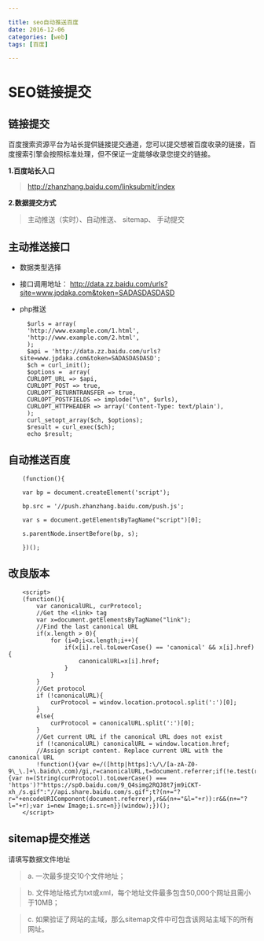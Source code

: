```yaml
---

title: seo自动推送百度
date: 2016-12-06
categories: [web]
tags: [百度]

---
```




# SEO链接提交


## 链接提交 ##

百度搜索资源平台为站长提供链接提交通道，您可以提交想被百度收录的链接，百度搜索引擎会按照标准处理，但不保证一定能够收录您提交的链接。

**1.百度站长入口** 

> http://zhanzhang.baidu.com/linksubmit/index  

**2.数据提交方式**

> 主动推送（实时）、自动推送、 sitemap、 手动提交

## 主动推送接口 ##

- 数据类型选择


- 接口调用地址： http://data.zz.baidu.com/urls?site=www.jpdaka.com&token=SADASDASDASD 

- php推送

		$urls = array(
		'http://www.example.com/1.html',
		'http://www.example.com/2.html',
		);
		$api = 'http://data.zz.baidu.com/urls?site=www.jpdaka.com&token=SADASDASDASD';
		$ch = curl_init();
		$options =  array(
		CURLOPT_URL => $api,
		CURLOPT_POST => true,
		CURLOPT_RETURNTRANSFER => true,
		CURLOPT_POSTFIELDS => implode("\n", $urls),
		CURLOPT_HTTPHEADER => array('Content-Type: text/plain'),
		);
		curl_setopt_array($ch, $options);
		$result = curl_exec($ch);
		echo $result;
   



## 自动推送百度 ##
```
	(function(){
	
	var bp = document.createElement('script');
	
	bp.src = '//push.zhanzhang.baidu.com/push.js';
	
	var s = document.getElementsByTagName("script")[0];
	
	s.parentNode.insertBefore(bp, s);
	
	})();
```
## 改良版本 ##
```
	<script>
	(function(){
		var canonicalURL, curProtocol;
		//Get the <link> tag
		var x=document.getElementsByTagName("link");
		//Find the last canonical URL
		if(x.length > 0){
			for (i=0;i<x.length;i++){
				if(x[i].rel.toLowerCase() == 'canonical' && x[i].href){
					canonicalURL=x[i].href;
				}
			}
		}
		//Get protocol
	    if (!canonicalURL){
	    	curProtocol = window.location.protocol.split(':')[0];
	    }
	    else{
	    	curProtocol = canonicalURL.split(':')[0];
	    }
	    //Get current URL if the canonical URL does not exist
	    if (!canonicalURL) canonicalURL = window.location.href;
	    //Assign script content. Replace current URL with the canonical URL
		!function(){var e=/([http|https]:\/\/[a-zA-Z0-9\_\.]+\.baidu\.com)/gi,r=canonicalURL,t=document.referrer;if(!e.test(r)){var n=(String(curProtocol).toLowerCase() === 'https')?"https://sp0.baidu.com/9_Q4simg2RQJ8t7jm9iCKT-xh_/s.gif":"//api.share.baidu.com/s.gif";t?(n+="?r="+encodeURIComponent(document.referrer),r&&(n+="&l="+r)):r&&(n+="?l="+r);var i=new Image;i.src=n}}(window);})();
	</script>
```
## sitemap提交推送 ##

请填写数据文件地址


> a. 一次最多提交10个文件地址；

> b. 文件地址格式为txt或xml，每个地址文件最多包含50,000个网址且需小于10MB；

> c. 如果验证了网站的主域，那么sitemap文件中可包含该网站主域下的所有网址。